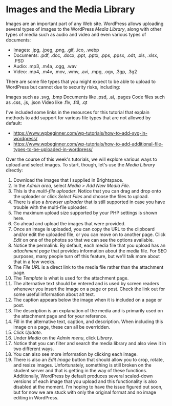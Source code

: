 # Images and the Media Library

Images are an important part of any Web site. WordPress allows uploading several types of images to the WordPress _Media Library_, along with other types of media such as audio and video and even various types of documents:

- Images: .jpg, .jpeg, .png, .gif, .ico, .webp
- Documents: .pdf, .doc, .docx, .ppt, .pptx, .pps, .ppsx, .odt, .xls, .xlsx, .PSD
- Audio: .mp3, .m4a, .ogg, .wav
- Video: .mp4, .m4v, .mov, .wmv, .avi, .mpg, .ogv, .3gp, .3g2

There are some file types that you might expect to be able to upload to WordPress but cannot due to security risks, including:

Images such as .svg, .bmp
Documents like .psd, .ai, .pages
Code files such as .css, .js, .json
Video like .flv, .f4l, .qt

I've included some links in the resources for this tutorial that explain methods to add support for various file types that are not allowed by default:

- <https://www.wpbeginner.com/wp-tutorials/how-to-add-svg-in-wordpress/>
- <https://www.wpbeginner.com/wp-tutorials/how-to-add-additional-file-types-to-be-uploaded-in-wordpress/>

Over the course of this week's tutorials, we will explore various ways to upload and select images. To start, though, let's use the _Media Library_ directly:

1. Download the images that I supplied in Brightspace.
2. In the _Admin area_, select _Media > Add New Media File_.
3. This is the _multi-file uploader_. Notice that you can drag and drop onto the uploader or click _Select Files_ and choose the files to upload.
4. There is also a _browser uploader_ that is still supported in case you have trouble with the multi-file uploader.
5. The maximum upload size supported by your PHP settings is shown here.
6. Go ahead and upload the images that were provided.
7. Once an image is uploaded, you can copy the URL to the clipboard and/or edit the uploaded file, or you can move on to another page. Click _Edit_ on one of the photos so that we can see the options available.
8. Notice the permalink. By default, each media file that you upload has an _attachment page_ that provides information about the media file. For SEO purposes, many people turn off this feature, but we'll talk more about that in a few weeks.
9. The _File URL_ is a direct link to the media file rather than the attachment page.
10. The _Template_ is what is used for the attachment page.
11. The alternative text should be entered and is used by screen readers whenever you insert the image on a page or post. Check the link out for some useful information about alt text.
12. The caption appears below the image when it is included on a page or post.
13. The description is an explanation of the media and is primarily used on the attachment page and for your reference.
14. Fill in the alternative text, caption, and description. When including this image on a page, these can all be overridden.
15. Click _Update_.
16. Under _Media_ on the _Admin menu_, click _Library_.
17. Notice that you can filter and search the media library and also view it in two different ways.
18. You can also see more information by clicking each image.
19. There is also an _Edit Image_ button that should allow you to crop, rotate, and resize images. Unfortunately, something is still broken on the student server and that is getting in the way of these functions. Additionally, WordPress by default produces several scaled-down versions of each image that you upload and this functionality is also disabled at the moment. I'm hoping to have the issue figured out soon, but for now we are stuck with only the original format and no image editing in WordPress.
